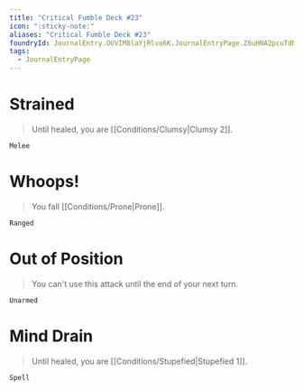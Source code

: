 ```yaml
---
title: "Critical Fumble Deck #23"
icon: ":sticky-note:"
aliases: "Critical Fumble Deck #23"
foundryId: JournalEntry.OUVIM8laYjRlvo6K.JournalEntryPage.Z6uHNA2pcuTdNc4L
tags:
  - JournalEntryPage
---
```

# Strained

> Until healed, you are [[Conditions/Clumsy|Clumsy 2]].

`Melee`

# Whoops!

> You fall [[Conditions/Prone|Prone]].

`Ranged`

# Out of Position

> You can't use this attack until the end of your next turn.

`Unarmed`

# Mind Drain

> Until healed, you are [[Conditions/Stupefied|Stupefied 1]].

`Spell`